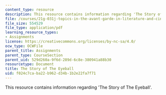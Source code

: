 ```yaml
---
content_type: resource
description: This resource contains information regarding 'The Story of The Eyeball'.
file: /courses/21g-031j-topics-in-the-avant-garde-in-literature-and-cinema-spring-2003/f024c7caba22b962d34b1b2e22fa7f71_MIT21G_031JS03_thestoryey.pdf
file_size: 554529
file_type: application/pdf
learning_resource_types:
- Assignments
license: https://creativecommons.org/licenses/by-nc-sa/4.0/
ocw_type: OCWFile
parent_title: Assignments
parent_type: CourseSection
parent_uid: 529d260a-9f6d-289d-6c8e-380941a88b30
resourcetype: Document
title: The Story of The Eyeball
uid: f024c7ca-ba22-b962-d34b-1b2e22fa7f71
---
```

This resource contains information regarding 'The Story of The Eyeball'.